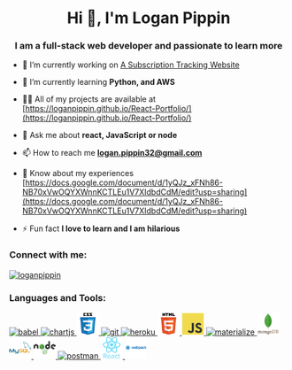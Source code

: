 <h1 align="center">Hi 👋, I'm Logan Pippin</h1>
<h3 align="center">I am a full-stack web developer and passionate to learn more</h3>

- 🔭 I’m currently working on [A Subscription Tracking Website](https://github.com/tonycrosby-tech/EZ_Tracker)

- 🌱 I’m currently learning **Python, and AWS**

- 👨‍💻 All of my projects are available at [https://loganpippin.github.io/React-Portfolio/](https://loganpippin.github.io/React-Portfolio/)

- 💬 Ask me about **react, JavaScript or node**

- 📫 How to reach me **logan.pippin32@gmail.com**

- 📄 Know about my experiences [https://docs.google.com/document/d/1yQJz_xFNh86-NB70xVwOQYXWnnKCTLEu1V7XIdbdCdM/edit?usp=sharing](https://docs.google.com/document/d/1yQJz_xFNh86-NB70xVwOQYXWnnKCTLEu1V7XIdbdCdM/edit?usp=sharing)

- ⚡ Fun fact **I love to learn and I am hilarious**

<h3 align="left">Connect with me:</h3>
<p align="left">
<a href="https://linkedin.com/in/loganpippin" target="blank"><img align="center" src="https://cdn.jsdelivr.net/npm/simple-icons@3.0.1/icons/linkedin.svg" alt="loganpippin" height="30" width="40" /></a>
</p>

<h3 align="left">Languages and Tools:</h3>
<p align="left"> <a href="https://babeljs.io/" target="_blank"> <img src="https://www.vectorlogo.zone/logos/babeljs/babeljs-icon.svg" alt="babel" width="40" height="40"/> </a> <a href="https://www.chartjs.org" target="_blank"> <img src="https://www.chartjs.org/media/logo-title.svg" alt="chartjs" width="40" height="40"/> </a> <a href="https://www.w3schools.com/css/" target="_blank"> <img src="https://raw.githubusercontent.com/devicons/devicon/master/icons/css3/css3-original-wordmark.svg" alt="css3" width="40" height="40"/> </a> <a href="https://git-scm.com/" target="_blank"> <img src="https://www.vectorlogo.zone/logos/git-scm/git-scm-icon.svg" alt="git" width="40" height="40"/> </a> <a href="https://heroku.com" target="_blank"> <img src="https://www.vectorlogo.zone/logos/heroku/heroku-icon.svg" alt="heroku" width="40" height="40"/> </a> <a href="https://www.w3.org/html/" target="_blank"> <img src="https://raw.githubusercontent.com/devicons/devicon/master/icons/html5/html5-original-wordmark.svg" alt="html5" width="40" height="40"/> </a> <a href="https://developer.mozilla.org/en-US/docs/Web/JavaScript" target="_blank"> <img src="https://raw.githubusercontent.com/devicons/devicon/master/icons/javascript/javascript-original.svg" alt="javascript" width="40" height="40"/> </a> <a href="https://materializecss.com/" target="_blank"> <img src="https://raw.githubusercontent.com/prplx/svg-logos/5585531d45d294869c4eaab4d7cf2e9c167710a9/svg/materialize.svg" alt="materialize" width="40" height="40"/> </a> <a href="https://www.mongodb.com/" target="_blank"> <img src="https://raw.githubusercontent.com/devicons/devicon/master/icons/mongodb/mongodb-original-wordmark.svg" alt="mongodb" width="40" height="40"/> </a> <a href="https://www.mysql.com/" target="_blank"> <img src="https://raw.githubusercontent.com/devicons/devicon/master/icons/mysql/mysql-original-wordmark.svg" alt="mysql" width="40" height="40"/> </a> <a href="https://nodejs.org" target="_blank"> <img src="https://raw.githubusercontent.com/devicons/devicon/master/icons/nodejs/nodejs-original-wordmark.svg" alt="nodejs" width="40" height="40"/> </a> <a href="https://postman.com" target="_blank"> <img src="https://www.vectorlogo.zone/logos/getpostman/getpostman-icon.svg" alt="postman" width="40" height="40"/> </a> <a href="https://reactjs.org/" target="_blank"> <img src="https://raw.githubusercontent.com/devicons/devicon/master/icons/react/react-original-wordmark.svg" alt="react" width="40" height="40"/> </a> <a href="https://webpack.js.org" target="_blank"> <img src="https://raw.githubusercontent.com/devicons/devicon/d00d0969292a6569d45b06d3f350f463a0107b0d/icons/webpack/webpack-original-wordmark.svg" alt="webpack" width="40" height="40"/> </a> </p>

